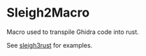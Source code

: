 # Sleigh2Macro

Macro used to transpile Ghidra code into rust.

See [sleigh3rust](https://github.com/rbran/sleigh3rust) for examples.
